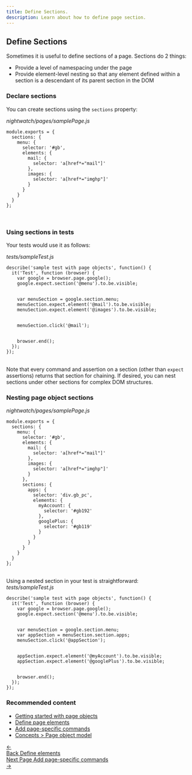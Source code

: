 ```yaml
---
title: Define Sections.
description: Learn about how to define page section.
---
```

## Define Sections

Sometimes it is useful to define sections of a page. Sections do 2 things:

* Provide a level of namespacing under the page
* Provide element-level nesting so that any element defined within a section is a descendant of its parent section in the DOM

### Declare sections
You can create sections using the `sections` property:

<div class="sample-test"><i>nightwatch/pages/samplePage.js</i>
<pre class="line-numbers" data-language="javascript"><code class="language-javascript">module.exports = {
  sections: {
    menu: {
      selector: '#gb',
      elements: {
        mail: {
          selector: 'a[href*="mail"]'
        },
        images: {
          selector: 'a[href*="imghp"]'
        }
      }
    }
  }
};
</code></pre></div>

<br>

### Using sections in tests

Your tests would use it as follows:

<div class="sample-test"><i>tests/sampleTest.js</i>
<pre class="line-numbers" data-language="javascript"><code class="language-javascript">describe('sample test with page objects', function() {
  it('Test', function (browser) {
    var google = browser.page.google();
    google.expect.section('@menu').to.be.visible;
    <br>
    var menuSection = google.section.menu;
    menuSection.expect.element('@mail').to.be.visible;
    menuSection.expect.element('@images').to.be.visible;
    <br>
    menuSection.click('@mail');
    <br>
    browser.end();
  });
});
</code></pre></div>

<br>
<div class="alert alert-info">
Note that every command and assertion on a section (other than <code>expect</code> assertions) returns that section for chaining. If desired, you can nest sections under other sections for complex DOM structures.
</div>

### Nesting page object sections

<div class="sample-test"><i>nightwatch/pages/samplePage.js</i>
<pre class="line-numbers" data-language="javascript"><code class="language-javascript">module.exports = {
  sections: {
    menu: {
      selector: '#gb',
      elements: {
        mail: {
          selector: 'a[href*="mail"]'
        },
        images: {
          selector: 'a[href*="imghp"]'
        }
      },
      sections: {
        apps: {
          selector: 'div.gb_pc',
          elements: {
            myAccount: {
              selector: '#gb192'
            },
            googlePlus: {
              selector: '#gb119'
            }
          }
        }
      }
    }
  }
};
</code></pre></div>

<br>
Using a nested section in your test is straightforward:

<div class="sample-test"><i>tests/sampleTest.js</i>
<pre class="line-numbers" data-language="javascript"><code class="language-javascript">describe('sample test with page objects', function() {
  it('Test', function (browser) {
    var google = browser.page.google();
    google.expect.section('@menu').to.be.visible;
    <br>
    var menuSection = google.section.menu;
    var appSection = menuSection.section.apps;
    menuSection.click('@appSection');
    <br>
    appSection.expect.element('@myAccount').to.be.visible;
    appSection.expect.element('@googlePlus').to.be.visible;
    <br>
    browser.end();
  });
});
</code></pre></div>

### Recommended content
- [Getting started with page objects](https://nightwatchjs.org/guide/using-page-objects/getting-started.html)
- [Define page elements](https://nightwatchjs.org/guide/using-page-objects/defining-elements.html)
- [Add page-specific commands](https://nightwatchjs.org/guide/using-page-objects/writing-page-specific-commands.html)
- [Concepts > Page object model](https://nightwatchjs.org/guide/concepts/page-object-model.html)

 <div class="doc-pagination pt-40">
  <div class="previous">
    <a href="https://nightwatchjs.org/guide/using-page-objects/defining-elements.html">
      <span>←</span>
        <div class="d-flex flex-column">
          <span class="smallT">Back</span>
          <span class="bigT">Define elements</span>
        </div>
    </a>
  </div>
  <div class="next">
    <a href="https://nightwatchjs.org/guide/using-page-objects/writing-page-specific-commands.html">
        <div class="d-flex flex-column">
          <span class="smallT">Next Page</span>
          <span class="bigT">Add page-specific commands</span>
        </div>
        <span>→</span>
    </a>
  </div>
</div>